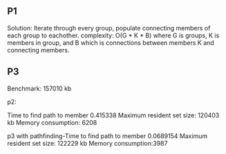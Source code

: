 ## P1

Solution:
Iterate through every group, populate connecting members of each group to eachother. 
complexity: O(G * K * B) where G is groups, K is members in group, and B which is connections between members K and connecting members.
 
## P3

Benchmark: 157010 kb

p2:

Time to find path to member 0.415338
Maximum resident set size: 120403 kb
Memory consumption: 6208

p3
with pathfinding-Time to find path to member 0.0689154
Maximum resident set size: 122229 kb
Memory consumption:3987